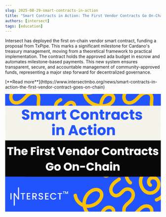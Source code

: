 ```yaml
---
slug: 2025-08-29-smart-contracts-in-action
title: "Smart Contracts in Action: The First Vendor Contracts Go On-Chain"
authors: [intersect]
tags: [education]
---
```


Intersect has deployed the first on-chain vendor smart contract, funding a proposal from TxPipe. This marks a significant milestone for Cardano's treasury management, moving from a theoretical framework to practical implementation. The contract holds the approved ada budget in escrow and automates milestone-based payments. This new system ensures transparent, secure, and accountable management of community-approved funds, representing a major step forward for decentralized governance.

<div style={{ textAlign: 'right' }}>
 [**Read more**](https://www.intersectmbo.org/news/smart-contracts-in-action-the-first-vendor-contract-goes-on-chain) 
</div>

 ![community digest](./banner.png)





